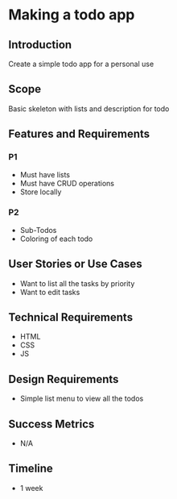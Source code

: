 # Making a todo app

## Introduction

Create a simple todo app for a personal use

## Scope

Basic skeleton with lists and description for todo

## Features and Requirements

### P1
- Must have lists
- Must have CRUD operations
- Store locally

### P2
- Sub-Todos
- Coloring of each todo

## User Stories or Use Cases

- Want to list all the tasks by priority
- Want to edit tasks

## Technical Requirements

- HTML
- CSS
- JS

## Design Requirements

- Simple list menu to view all the todos

## Success Metrics

- N/A

## Timeline

- 1 week
